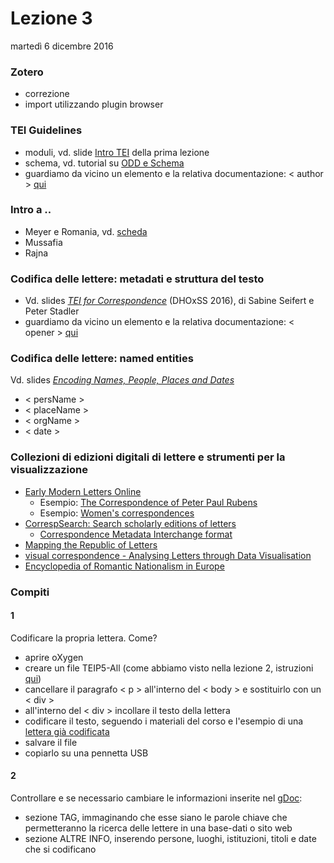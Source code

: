 # Lezione 3
martedì 6 dicembre 2016

### Zotero 
- correzione
- import utilizzando plugin browser

### TEI Guidelines
- moduli, vd. slide [Intro TEI](https://elespdn.github.io/talks/labMonaci1-xmlTei.html#/17) della prima lezione
- schema, vd. tutorial su [ODD e Schema](https://github.com/elespdn/laboratorio-monaci/blob/master/lezione3/schema.md)
- guardiamo da vicino un elemento e la relativa documentazione: < author > [qui](http://www.tei-c.org/release/doc/tei-p5-doc/en/html/ref-author.html)
	
### Intro a ..
- Meyer e Romania, vd. [scheda](https://github.com/elespdn/laboratorio-monaci/blob/master/lezione3/meyer_romania.md)
- Mussafia
- Rajna

### Codifica delle lettere: metadati e struttura del testo
- Vd. slides [*TEI for Correspondence*](https://drive.google.com/file/d/0B_1qUxvG29kvekJDZzQzZ1JZT0E/view) (DHOxSS 2016), di Sabine Seifert e Peter Stadler
- guardiamo da vicino un elemento e la relativa documentazione: < opener > [qui](http://www.tei-c.org/release/doc/tei-p5-doc/en/html/ref-opener.html)

### Codifica delle lettere: named entities
Vd. slides [*Encoding Names, People, Places and
Dates*](http://tei.it.ox.ac.uk/Talks/2015-07-dhoxss/Talks/4-name-place-date.pdf)

- < persName >
- < placeName >
- < orgName >
- < date >

### Collezioni di edizioni digitali di lettere e strumenti per la visualizzazione
- [Early Modern Letters Online](http://emlo.bodleian.ox.ac.uk/home)
	- Esempio: [The Correspondence of Peter Paul Rubens ](http://emlo.bodleian.ox.ac.uk/blog/?catalogue=peter-paul-rubens)
	- Esempio: [Women's correspondences](http://emlo.bodleian.ox.ac.uk/forms/advanced?people_gend=female)
- [CorrespSearch: Search scholarly editions of letters](http://correspsearch.net/data.xql?l=en)
	- [Correspondence Metadata Interchange format](http://correspsearch.net/index.xql?id=participate_cmi-format)
- [Mapping the Republic of Letters](http://republicofletters.stanford.edu/index.html)
- [visual correspondence - Analysing Letters through Data Visualisation](http://letters.nialloleary.ie/)
- [Encyclopedia of Romantic Nationalism in Europe](http://romanticnationalism.net/viewer.p/21/59)

### Compiti
#### 1
Codificare la propria lettera. Come?

- aprire oXygen
- creare un file TEIP5-All (come abbiamo visto nella lezione 2, istruzioni [qui](http://tei.it.ox.ac.uk/Talks/2015-07-dhoxss/oxygen-exercise/oxygen-exercise.xml))
- cancellare il paragrafo < p > all'interno del < body > e sostituirlo con un < div >
- all'interno del < div > incollare il testo della lettera
- codificare il testo, seguendo i materiali del corso e l'esempio di una [lettera  già codificata](https://github.com/elespdn/laboratorio-monaci/blob/master/lezione3/18731122-monaci-ascoli.xml)
- salvare il file
- copiarlo su una pennetta USB

#### 2
Controllare e se necessario cambiare le informazioni inserite nel [gDoc](https://docs.google.com/document/d/1a3w2RD7FX7GnFAryNSVaasCrAWV5DQj_bd0IqmV2Wt4/edit):

- sezione TAG, immaginando che esse siano le parole chiave che permetteranno la ricerca delle lettere in una base-dati o sito web
- sezione ALTRE INFO, inserendo persone, luoghi, istituzioni, titoli e date che si codificano


